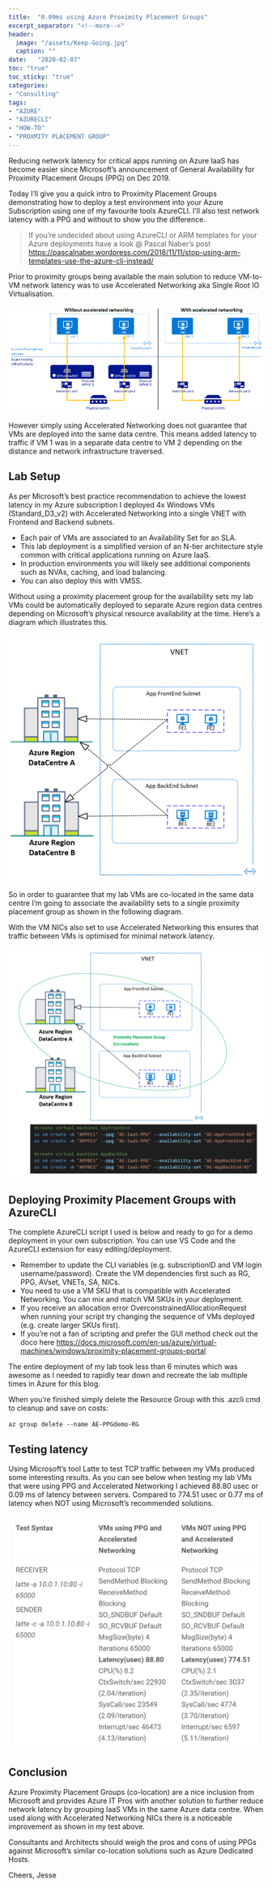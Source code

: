 ```yaml
---
title:  "0.09ms using Azure Proximity Placement Groups"
excerpt_separator: "<!--more-->"
header:
  image: "/assets/Keep-Going.jpg"
  caption: ""
date:   "2020-02-07"
toc: "true"
toc_sticky: "true"
categories: 
- "Consulting"
tags: 
- "AZURE"
- "AZURECLI"
- "HOW-TO"
- "PROXMITY PLACEMENT GROUP"
---
```

Reducing network latency for critical apps running on Azure IaaS has become easier since Microsoft’s announcement of General Availability for Proximity Placement Groups (PPG) on Dec 2019.

Today I’ll give you a quick intro to Proximity Placement Groups demonstrating how to deploy a test environment into your Azure Subscription using one of my favourite tools AzureCLI. I’ll also test network latency with a PPG and without to show you the difference.

> If you’re undecided about using AzureCLI or ARM templates for your Azure deployments have a look @ Pascal Naber’s post https://pascalnaber.wordpress.com/2018/11/11/stop-using-arm-templates-use-the-azure-cli-instead/

Prior to proximity groups being available the main solution to reduce VM-to-VM network latency was to use Accelerated Networking aka Single Root IO Virtualisation. 

![AcceleratedNetworking](/assets/accelerated-networking.png)

However simply using Accelerated Networking does not guarantee that VMs are deployed into the same data centre. This means added latency to traffic if VM 1 was in a separate data centre to VM 2 depending on the distance and network infrastructure traversed.

## Lab Setup
As per Microsoft’s best practice recommendation to achieve the lowest latency in my Azure subscription I deployed 4x Windows VMs (Standard_D3_v2) with Accelerated Networking into a single VNET with Frontend and Backend subnets.

* Each pair of VMs are associated to an Availability Set for an SLA.
* This lab deployment is a simplified version of an N-tier architecture style common with critical applications running on Azure IaaS.
* In production environments you will likely see additional components such as NVAs, caching, and load balancing.
* You can also deploy this with VMSS.

Without using a proximity placement group for the availability sets my lab VMs could be automatically deployed to separate Azure region data centres depending on Microsoft’s physical resource availability at the time. Here’s a diagram which illustrates this.

![DemoLabNoPPG](/assets/AzureIaaS-NoPPG.png)

So in order to guarantee that my lab VMs are co-located in the same data centre I’m going to associate the availability sets to a single proximity placement group as shown in the following diagram.

With the VM NICs also set to use Accelerated Networking this ensures that traffic between VMs is optimised for minimal network latency.

![DemoLabWithPPG](/assets/AzureIaaS-withPPG.png)

## Deploying Proximity Placement Groups with AzureCLI
The complete AzureCLI script I used is below and ready to go for a demo deployment in your own subscription. You can use VS Code and the AzureCLI extension for easy editing/deployment.

* Remember to update the CLI variables (e.g. subscriptionID and VM login username/password).
Create the VM dependencies first such as RG, PPG, AVset, VNETs, SA, NICs.
* You need to use a VM SKU that is compatible with Accelerated Networking. You can mix and match VM SKUs in your deployment.
* If you receive an allocation error OverconstrainedAllocationRequest when running your script try changing the sequence of VMs deployed (e.g. create larger SKUs first).
* If you’re not a fan of scripting and prefer the GUI method check out the doco here https://docs.microsoft.com/en-us/azure/virtual-machines/windows/proximity-placement-groups-portal

<script src="https://gist.github.com/jesseloudon/93927c791a682672655123b3afb700c2.js"></script>

The entire deployment of my lab took less than 6 minutes which was awesome as I needed to rapidly tear down and recreate the lab multiple times in Azure for this blog.

When you’re finished simply delete the Resource Group with this .azcli cmd to cleanup and save on costs:

`az group delete --name AE-PPGdemo-RG`

## Testing latency
Using Microsoft’s tool Latte to test TCP traffic between my VMs produced some interesting results. As you can see below when testing my lab VMs that were using PPG and Accelerated Networking I achieved 88.80 usec or 0.09 ms of latency between servers. Compared to 774.51 usec or 0.77 ms of latency when NOT using Microsoft’s recommended solutions.

![PPGtests](/assets/PPGtests.png)

## Conclusion
Azure Proximity Placement Groups (co-location) are a nice inclusion from Microsoft and provides Azure IT Pros with another solution to further reduce network latency by grouping IaaS VMs in the same Azure data centre. When used along with Accelerated Networking NICs there is a noticeable improvement as shown in my test above.

Consultants and Architects should weigh the pros and cons of using PPGs against Microsoft’s similar co-location solutions such as Azure Dedicated Hosts.

Cheers,
Jesse

<!--more-->